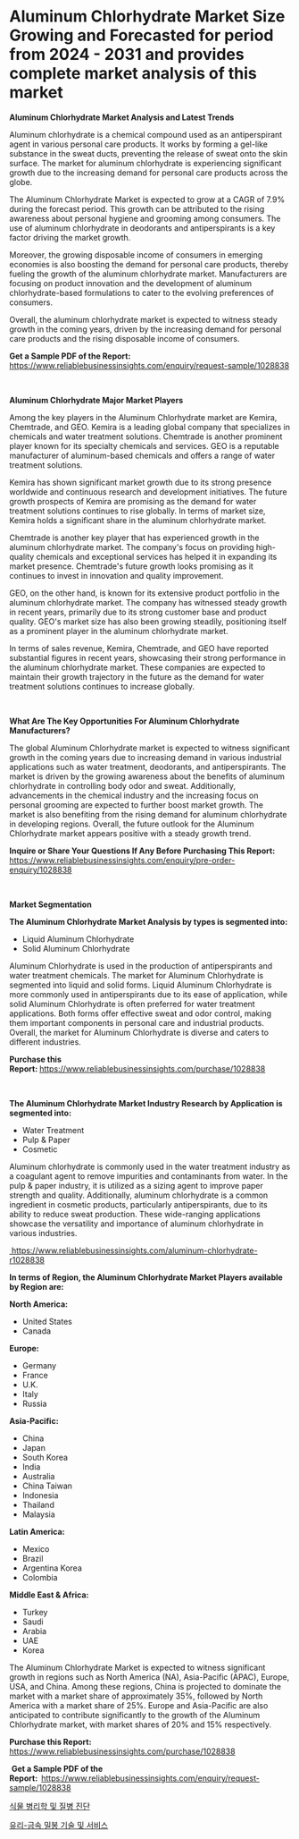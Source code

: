 <p><h1>Aluminum Chlorhydrate Market Size Growing and Forecasted for period from 2024 - 2031 and provides complete market analysis of this market</h1></p><p><strong>Aluminum Chlorhydrate Market Analysis and Latest Trends</strong></p>
<p><p>Aluminum chlorhydrate is a chemical compound used as an antiperspirant agent in various personal care products. It works by forming a gel-like substance in the sweat ducts, preventing the release of sweat onto the skin surface. The market for aluminum chlorhydrate is experiencing significant growth due to the increasing demand for personal care products across the globe.</p><p>The Aluminum Chlorhydrate Market is expected to grow at a CAGR of 7.9% during the forecast period. This growth can be attributed to the rising awareness about personal hygiene and grooming among consumers. The use of aluminum chlorhydrate in deodorants and antiperspirants is a key factor driving the market growth.</p><p>Moreover, the growing disposable income of consumers in emerging economies is also boosting the demand for personal care products, thereby fueling the growth of the aluminum chlorhydrate market. Manufacturers are focusing on product innovation and the development of aluminum chlorhydrate-based formulations to cater to the evolving preferences of consumers.</p><p>Overall, the aluminum chlorhydrate market is expected to witness steady growth in the coming years, driven by the increasing demand for personal care products and the rising disposable income of consumers.</p></p>
<p><strong>Get a Sample PDF of the Report:&nbsp;</strong> <a href="https://www.reliablebusinessinsights.com/enquiry/request-sample/1028838">https://www.reliablebusinessinsights.com/enquiry/request-sample/1028838</a></p>
<p>&nbsp;</p>
<p><strong>Aluminum Chlorhydrate Major Market Players</strong></p>
<p><p>Among the key players in the Aluminum Chlorhydrate market are Kemira, Chemtrade, and GEO. Kemira is a leading global company that specializes in chemicals and water treatment solutions. Chemtrade is another prominent player known for its specialty chemicals and services. GEO is a reputable manufacturer of aluminum-based chemicals and offers a range of water treatment solutions.</p><p>Kemira has shown significant market growth due to its strong presence worldwide and continuous research and development initiatives. The future growth prospects of Kemira are promising as the demand for water treatment solutions continues to rise globally. In terms of market size, Kemira holds a significant share in the aluminum chlorhydrate market.</p><p>Chemtrade is another key player that has experienced growth in the aluminum chlorhydrate market. The company's focus on providing high-quality chemicals and exceptional services has helped it in expanding its market presence. Chemtrade's future growth looks promising as it continues to invest in innovation and quality improvement.</p><p>GEO, on the other hand, is known for its extensive product portfolio in the aluminum chlorhydrate market. The company has witnessed steady growth in recent years, primarily due to its strong customer base and product quality. GEO's market size has also been growing steadily, positioning itself as a prominent player in the aluminum chlorhydrate market.</p><p>In terms of sales revenue, Kemira, Chemtrade, and GEO have reported substantial figures in recent years, showcasing their strong performance in the aluminum chlorhydrate market. These companies are expected to maintain their growth trajectory in the future as the demand for water treatment solutions continues to increase globally.</p></p>
<p>&nbsp;</p>
<p><strong>What Are The Key Opportunities For Aluminum Chlorhydrate Manufacturers?</strong></p>
<p><p>The global Aluminum Chlorhydrate market is expected to witness significant growth in the coming years due to increasing demand in various industrial applications such as water treatment, deodorants, and antiperspirants. The market is driven by the growing awareness about the benefits of aluminum chlorhydrate in controlling body odor and sweat. Additionally, advancements in the chemical industry and the increasing focus on personal grooming are expected to further boost market growth. The market is also benefiting from the rising demand for aluminum chlorhydrate in developing regions. Overall, the future outlook for the Aluminum Chlorhydrate market appears positive with a steady growth trend.</p></p>
<p><strong>Inquire or Share Your Questions If Any Before Purchasing This Report:</strong> <a href="https://www.reliablebusinessinsights.com/enquiry/pre-order-enquiry/1028838">https://www.reliablebusinessinsights.com/enquiry/pre-order-enquiry/1028838</a></p>
<p>&nbsp;</p>
<p><strong>Market Segmentation</strong></p>
<p><strong>The Aluminum Chlorhydrate Market Analysis by types is segmented into:</strong></p>
<p><ul><li>Liquid Aluminum Chlorhydrate</li><li>Solid Aluminum Chlorhydrate</li></ul></p>
<p><p>Aluminum Chlorhydrate is used in the production of antiperspirants and water treatment chemicals. The market for Aluminum Chlorhydrate is segmented into liquid and solid forms. Liquid Aluminum Chlorhydrate is more commonly used in antiperspirants due to its ease of application, while solid Aluminum Chlorhydrate is often preferred for water treatment applications. Both forms offer effective sweat and odor control, making them important components in personal care and industrial products. Overall, the market for Aluminum Chlorhydrate is diverse and caters to different industries.</p></p>
<p><strong>Purchase this Report:&nbsp;</strong><a href="https://www.reliablebusinessinsights.com/purchase/1028838">https://www.reliablebusinessinsights.com/purchase/1028838</a></p>
<p>&nbsp;</p>
<p><strong>The Aluminum Chlorhydrate Market Industry Research by Application is segmented into:</strong></p>
<p><ul><li>Water Treatment</li><li>Pulp & Paper</li><li>Cosmetic</li></ul></p>
<p><p>Aluminum chlorhydrate is commonly used in the water treatment industry as a coagulant agent to remove impurities and contaminants from water. In the pulp & paper industry, it is utilized as a sizing agent to improve paper strength and quality. Additionally, aluminum chlorhydrate is a common ingredient in cosmetic products, particularly antiperspirants, due to its ability to reduce sweat production. These wide-ranging applications showcase the versatility and importance of aluminum chlorhydrate in various industries.</p></p>
<p><a href="https://www.reliablebusinessinsights.com/aluminum-chlorhydrate-r1028838">&nbsp;https://www.reliablebusinessinsights.com/aluminum-chlorhydrate-r1028838</a></p>
<p><strong>In terms of Region, the Aluminum Chlorhydrate Market Players available by Region are:</strong></p>
<p>
    <p> <strong> North America: </strong>
        <ul>
            <li>United States</li>
            <li>Canada</li>
        </ul>
        </p> 
    <p> <strong> Europe: </strong>
        <ul>
            <li>Germany</li>
            <li>France</li>
            <li>U.K.</li>
            <li>Italy</li>
            <li>Russia</li>
        </ul>
        </p> 
    <p> <strong> Asia-Pacific: </strong>
        <ul>
            <li>China</li>
            <li>Japan</li>
            <li>South Korea</li>
            <li>India</li>
            <li>Australia</li>
            <li>China Taiwan</li>
            <li>Indonesia</li>
            <li>Thailand</li>
            <li>Malaysia</li>
        </ul>
        </p> 
    <p> <strong> Latin America: </strong>
        <ul>
            <li>Mexico</li>
            <li>Brazil</li>
            <li>Argentina Korea</li>
            <li>Colombia</li>
        </ul>
        </p> 
    <p> <strong> Middle East & Africa: </strong>
        <ul>
            <li>Turkey</li>
            <li>Saudi</li>
            <li>Arabia</li>
            <li>UAE</li>
            <li>Korea</li>
        </ul>
    </p>
    </p>
<p><p>The Aluminum Chlorhydrate Market is expected to witness significant growth in regions such as North America (NA), Asia-Pacific (APAC), Europe, USA, and China. Among these regions, China is projected to dominate the market with a market share of approximately 35%, followed by North America with a market share of 25%. Europe and Asia-Pacific are also anticipated to contribute significantly to the growth of the Aluminum Chlorhydrate market, with market shares of 20% and 15% respectively.</p></p>
<p><strong>Purchase this Report: </strong><a href="https://www.reliablebusinessinsights.com/purchase/1028838">https://www.reliablebusinessinsights.com/purchase/1028838</a></p>
<p>&nbsp;<strong>Get a Sample PDF of the Report:&nbsp;&nbsp;</strong><a href="https://www.reliablebusinessinsights.com/enquiry/request-sample/1028838">https://www.reliablebusinessinsights.com/enquiry/request-sample/1028838</a></p>
<p><strong></strong></p>
<p><p><a href="https://medium.com/@diannaflatley/%EB%B3%91%EB%A6%AC%ED%95%99%EA%B3%BC-%EC%A7%88%EB%B3%91-%EC%A7%84%EB%8B%A8-%EC%8B%9C%EC%9E%A5-%EB%B6%84%EC%84%9D-%EB%B0%8F-%ED%81%AC%EA%B8%B0-%EC%98%88%EC%B8%A1%EC%9D%80-2024%EB%85%84%EB%B6%80%ED%84%B0-2031%EB%85%84%EA%B9%8C%EC%A7%80%EC%9D%98-%EA%B8%B0%EA%B0%84%EC%97%90-%EB%8C%80%ED%95%B4-%EC%9D%B4%EB%A4%84%EC%A1%8C%EC%8A%B5%EB%8B%88%EB%8B%A4-7f03d672c002">식물 병리학 및 질병 진단</a></p><p><a href="https://medium.com/@clairhane1954/%EC%9C%A0%EB%A6%AC%EC%97%90%EC%84%9C-%EA%B8%88%EC%86%8D%EC%9C%BC%EB%A1%9C%EC%9D%98-%EB%B0%80%EB%B4%89-%EA%B8%B0%EC%88%A0-%EB%B0%8F-%EC%84%9C%EB%B9%84%EC%8A%A4-%EC%8B%9C%EC%9E%A5-%EA%B7%9C%EB%AA%A8-%EC%8B%9C%EC%9E%A5-%EC%A0%84%EB%A7%9D-%EB%B0%8F-%EC%8B%9C%EC%9E%A5-%EC%98%88%EC%B8%A1-2024%EB%85%84%EB%B6%80%ED%84%B0-2031%EB%85%84%EA%B9%8C%EC%A7%80-c8e8d359ee89">유리-금속 밀봉 기술 및 서비스</a></p></p>